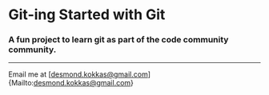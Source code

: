 # Git-ing Started with Git

### A fun project to learn git as part of the **code community** community.

---

Email me at [desmond.kokkas@gmail.com]{Mailto:desmond.kokkas@gmail.com}
